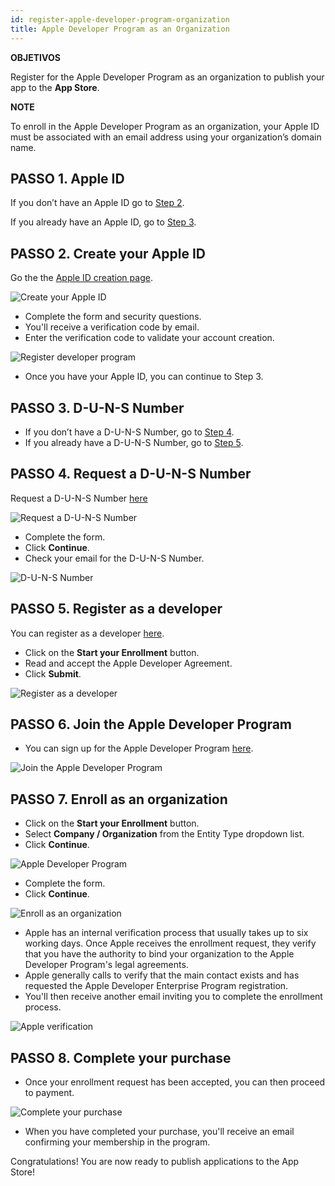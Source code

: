 ```yaml
---
id: register-apple-developer-program-organization
title: Apple Developer Program as an Organization
---
```

<div class = "objectives"> 

**OBJETIVOS**

Register for the Apple Developer Program as an organization to publish your app to the **App Store**.</div> <div class = "tips"> 

**NOTE**

To enroll in the Apple Developer Program as an organization, your Apple ID must be associated with an email address using your organization’s domain name.</div> 

## PASSO 1. Apple ID

If you don’t have an Apple ID go to [Step 2](#step-2-create-your-apple-id).

If you already have an Apple ID, go to [Step 3](#step-3-d-u-n-s-number).

## PASSO 2. Create your Apple ID

Go the the [Apple ID creation page](https://appleid.apple.com/).

![Create your Apple ID](assets/deploy-app-store/Apple-ID-Creation-Page-4D-for-iOS.png)

* Complete the form and security questions.
* You'll receive a verification code by email.
* Enter the verification code to validate your account creation.

![Register developer program](assets/deploy-app-store/Register-developer-program-4D-for-iOS.png)

* Once you have your Apple ID, you can continue to Step 3.

## PASSO 3. D-U-N-S Number

* If you don’t have a D-U-N-S Number, go to [Step 4](#step-4-request-a-d-u-n-s-number).
* If you already have a D-U-N-S Number, go to [Step 5](#step-5-register-as-a-developer).

## PASSO 4. Request a D-U-N-S Number

Request a D-U-N-S Number [here](https://developer.apple.com/enroll/duns-lookup/#/search)

![Request a D-U-N-S Number](assets/deploy-app-store/DUNS-Number-Organization-4D-for-iOS.png)

* Complete the form.
* Click **Continue**.
* Check your email for the D-U-N-S Number.

![D-U-N-S Number](assets/deploy-app-store/DUNS-Number-Apple-Mail_4D-for-iOS.png)

## PASSO 5. Register as a developer

You can register as a developer [here](https://developer.apple.com/programs/enterprise/enroll/).

* Click on the **Start your Enrollment** button.
* Read and accept the Apple Developer Agreement. 
* Click **Submit**.

![Register as a developer](assets/deploy-app-store/Register-developer-4D-for-iOS.png)

## PASSO 6. Join the Apple Developer Program

* You can sign up for the Apple Developer Program [here](https://developer.apple.com/enroll/enterprise/). 

![Join the Apple Developer Program](assets/deploy-app-store/Join-Apple-Developer-Program-individuals-4D-for-iOS.png)

## PASSO 7. Enroll as an organization

* Click on the **Start your Enrollment** button.
* Select **Company / Organization** from the Entity Type dropdown list.
* Click **Continue**.

![Apple Developer Program](assets/deploy-app-store/Apple-Developer-Program-Organizations-4D-for-iOS.png)

* Complete the form.
* Click **Continue**. 

![Enroll as an organization](assets/deploy-app-store/Apple-Developer-Program-Enrollment-Organizations-4D-for-iOS.png)

* Apple has an internal verification process that usually takes up to six working days. Once Apple receives the enrollment request, they verify that you have the authority to bind your organization to the Apple Developer Program's legal agreements.
* Apple generally calls to verify that the main contact exists and has requested the Apple Developer Enterprise Program registration.
* You'll then receive another email inviting you to complete the enrollment process.

![Apple verification](assets/deploy-in-house/Confirmation-email-Organisations-4D-for-iOS.png)

## PASSO 8. Complete your purchase

* Once your enrollment request has been accepted, you can then proceed to payment.

![Complete your purchase](assets/deploy-app-store/Complete-Purchase-Apple-Developer-Program-4D-for-iOS.png)

* When you have completed your purchase, you'll receive an email confirming your membership in the program.

Congratulations! You are now ready to publish applications to the App Store!